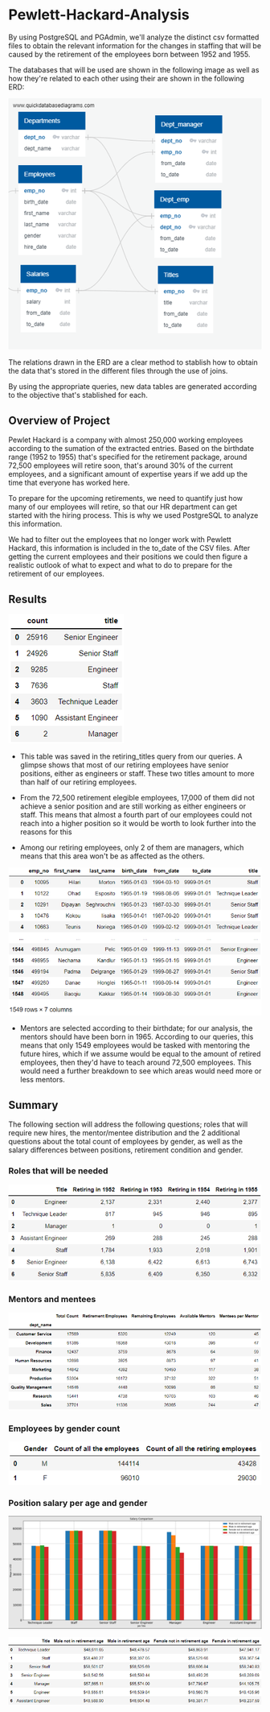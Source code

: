 # Pewlett-Hackard-Analysis  

By using PostgreSQL and PGAdmin, we'll analyze the distinct csv formatted files to obtain the relevant information for the changes in staffing that will be caused by the retirement of the employees born between 1952 and 1955.

The databases that will be used are shown in the following image as well as how they're related to each other using their are shown in the following ERD:

![DB_ERD](/EmployeeDB.png)

The relations drawn in the ERD are a clear method to stablish how to obtain the data that's stored in the different files through the use of joins.

By using the appropriate queries, new data tables are generated according to the objective that's stablished for each.

## Overview of Project

Pewlet Hackard is a company with almost 250,000 working employees according to the sumation of the extracted entries. Based on the birthdate range (1952 to 1955) that's specified for the retirement package, around 72,500 employees will retire soon, that's around 30% of the current employees, and a significant amount of expertise years if we add up the time that everyone has worked here.

To prepare for the upcoming retirements, we need to quantify just how many of our employees will retire, so that our HR department can get started with the hiring process. This is why we used PostgreSQL to analyze this information.

We had to filter out the employees that no longer work with Pewlett Hackard, this information is included in the to_date of the CSV files. After getting the current employees and their positions we could then figure a realistic outlook of what to expect and what to do to prepare for the retirement of our employees.

## Results

![Retiring_employees_title_count](/Images/Count_of_retiring_employees_by_title.png)

* This table was saved in the retiring_titles query from our queries. A glimpse shows that most of our retiring employees have senior positions, either as engineers or staff. These two titles amount to more than half of our retiring employees. 

* From the 72,500 retirement elegible employees, 17,000 of them did not achieve a senior position and are still working as either engineers or staff. This means that almost a fourth part of our employees could not reach into a higher position so it would be worth to look further into the reasons for this

* Among our retiring employees, only 2 of them are managers, which means that this area won't be as affected as the others.

![Mentors](/Images/Available_Mentors.png)

* Mentors are selected according to their birthdate; for our analysis, the mentors should have been born in 1965. According to our queries, this means that only 1549 employees would be tasked with mentoring the future hires, which if we assume would be equal to the amount of retired employees, then they'd have to teach around 72,500 employees. This would need a further breakdown to see which areas would need more or less mentors.

## Summary

The following section will address the following questions; roles that will require new hires, the mentor/mentee distribution and the 2 additional questions about the total count of employees by gender, as well as the salary differences between positions, retirement condition and gender.

### Roles that will be needed

![Retirement_Breakdown](/Images/Retirements_per_year.png)

### Mentors and mentees

![Mentors_per_mentees](/Images/Mentors_mentees_and_retiring_employees.png)

### Employees by gender count

![Employees_gender_count](/Images/Count_of_employees_by_gender.png)

### Position salary per age and gender

![Salary_comparison_chart](/Images/Salary_per_title_gender.png)

![Salary_comparison_table](/Images/Salary_per_title_gender_table.png)


